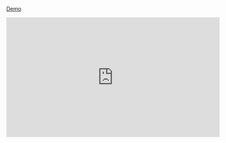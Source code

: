 <a target=_blank href="https://interview-prep-bice.vercel.app/">Demo</a>

<iframe width="560" height="315" src="https://www.youtube.com/embed/TUqT0oX2UNg?si=e_NaGJYet61887EA" title="YouTube video player" frameborder="0" allow="accelerometer; autoplay; clipboard-write; encrypted-media; gyroscope; picture-in-picture; web-share" referrerpolicy="strict-origin-when-cross-origin" allowfullscreen></iframe>
